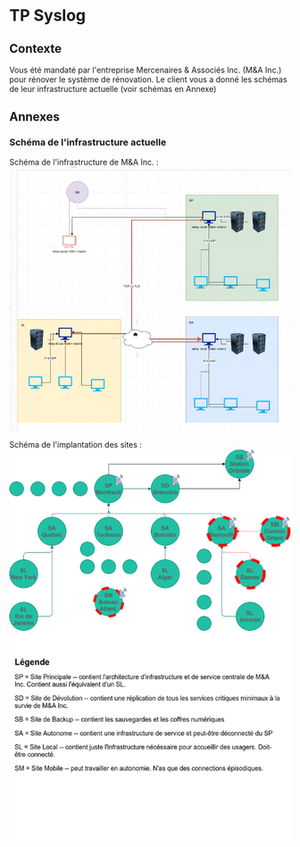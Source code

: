# TP Syslog


## Contexte

Vous été mandaté par l'entreprise Mercenaires & Associés Inc. (M&A Inc.) pour rénover le système de rénovation.
Le client vous a donné les schémas de leur infrastructure actuelle (voir schémas en Annexe)



## Annexes

### Schéma de l'infrastructure actuelle
Schéma de l'infrastructure de M&A Inc. :
![Schéma Infrastructure M&A Inc. actuelle](schema_infra.png "Schéma Infrastructure M&A actuelle")

Schéma de l'implantation des sites :
![Schéma de l'implantation des sites de M&A Inc.](schema_infra_implantation_sites.png)
